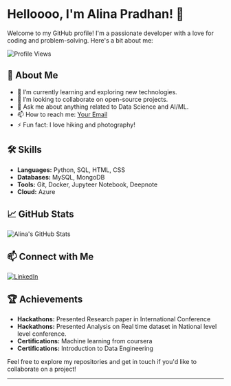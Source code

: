 # Helloooo, I'm Alina Pradhan! 👋

Welcome to my GitHub profile! I'm a passionate developer with a love for coding and problem-solving. Here's a bit about me:


![Profile Views](https://komarev.com/ghpvc/?username=alinapradhan&color=brightgreen)

## 🚀 About Me

- 🌱 I’m currently learning and exploring new technologies.
- 👯 I’m looking to collaborate on open-source projects.
- 💬 Ask me about anything related to Data Science and AI/ML.
- 📫 How to reach me: [Your Email](mailto:alinapradhan15021707@gmail.com)
- ⚡ Fun fact: I love hiking and photography!

## 🛠️ Skills

- **Languages:** Python, SQL, HTML, CSS
- **Databases:** MySQL, MongoDB
- **Tools:** Git, Docker, Jupyteer Notebook, Deepnote
- **Cloud:** Azure

## 📈 GitHub Stats

![Alina's GitHub Stats](https://github-readme-stats.vercel.app/api?username=alinapradhan&show_icons=true&theme=radical)
<!--
## 📝 Latest Blog Posts

 BLOG-POST-LIST:START
- [How to Build a REST API with Node.js](https://yourblog.com/how-to-build-a-rest-api-with-nodejs)
- [Introduction to React Hooks](https://yourblog.com/introduction-to-react-hooks)
- [Understanding Asynchronous JavaScript](https://yourblog.com/understanding-asynchronous-javascript)
  BLOG-POST-LIST:END -->

## 📫 Connect with Me

[![LinkedIn](https://img.shields.io/badge/LinkedIn-blue?style=for-the-badge&logo=linkedin)]((https://www.linkedin.com/in/alina-pradhan-2a2b29332/))
<!--
[![Twitter](https://img.shields.io/badge/Twitter-blue?style=for-the-badge&logo=twitter)](https://twitter.com/alinapradhan)
[![Email](https://img.shields.io/badge/Email-blue?style=for-the-badge&logo=gmail)](mailto:your.email@example.com)
-->

## 🏆 Achievements

- **Hackathons:** Presented Research paper in International Conference
-  **Hackathons:** Presented Analysis on Real time dataset in National level level conference.
- **Certifications:** Machine learning from coursera
- **Certifications:** Introduction to Data Engineering

<!-- ## 📂 Projects

### [Project 1: Awesome Project](https://github.com/alinapradhan/awesome-project)
A brief description of what the project does and its purpose.

### [Project 2: Another Cool Project](https://github.com/alinapradhan/another-cool-project)
A brief description of what the project does and its purpose.
-->
Feel free to explore my repositories and get in touch if you'd like to collaborate on a project!

---
